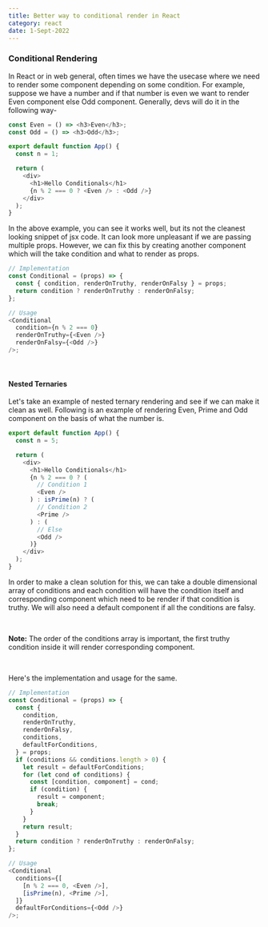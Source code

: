 ```yaml
---
title: Better way to conditional render in React
category: react
date: 1-Sept-2022
---
```


### Conditional Rendering

In React or in web general, often times we have the usecase where we need to render some component depending on some condition. For example, suppose we have a number and if that number is even we want to render Even component else Odd component. Generally, devs will do it in the following way-

```js
const Even = () => <h3>Even</h3>;
const Odd = () => <h3>Odd</h3>;

export default function App() {
  const n = 1;

  return (
    <div>
      <h1>Hello Conditionals</h1>
      {n % 2 === 0 ? <Even /> : <Odd />}
    </div>
  );
}
```

In the above example, you can see it works well, but its not the cleanest looking snippet of jsx code. It can look more unpleasant if we are passing multiple props. However, we can fix this by creating another component which will the take condition and what to render as props.

```js
// Implementation
const Conditional = (props) => {
  const { condition, renderOnTruthy, renderOnFalsy } = props;
  return condition ? renderOnTruthy : renderOnFalsy;
};

// Usage
<Conditional
  condition={n % 2 === 0}
  renderOnTruthy={<Even />}
  renderOnFalsy={<Odd />}
/>;
```

<br/>

#### Nested Ternaries

Let's take an example of nested ternary rendering and see if we can make it clean as well. Following is an example of rendering Even, Prime and Odd component on the basis of what the number is.

```js
export default function App() {
  const n = 5;

  return (
    <div>
      <h1>Hello Conditionals</h1>
      {n % 2 === 0 ? (
        // Condition 1
        <Even />
      ) : isPrime(n) ? (
        // Condition 2
        <Prime />
      ) : (
        // Else
        <Odd />
      )}
    </div>
  );
}
```

In order to make a clean solution for this, we can take a double dimensional array of conditions and each condition will have the condition itself and corresponding component which need to be render if that condition is truthy. We will also need a default component if all the conditions are falsy.

<br />

**Note:** The order of the conditions array is important, the first truthy condition inside it will render corresponding component.

<br />

Here's the implementation and usage for the same.

```js
// Implementation
const Conditional = (props) => {
  const {
    condition,
    renderOnTruthy,
    renderOnFalsy,
    conditions,
    defaultForConditions,
  } = props;
  if (conditions && conditions.length > 0) {
    let result = defaultForConditions;
    for (let cond of conditions) {
      const [condition, component] = cond;
      if (condition) {
        result = component;
        break;
      }
    }
    return result;
  }
  return condition ? renderOnTruthy : renderOnFalsy;
};

// Usage
<Conditional
  conditions={[
    [n % 2 === 0, <Even />],
    [isPrime(n), <Prime />],
  ]}
  defaultForConditions={<Odd />}
/>;
```
